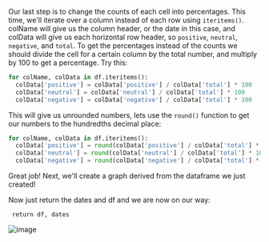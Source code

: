 <!--title={Creating the Percentages Dataframe}-->

Our last step is to change the counts of each cell into percentages. This time, we'll iterate over a column instead of each row using `iteritems()`. colName will give us the column header, or the date in this case, and colData will give us each horizontal row header, so `positive`, `neutral`, `negative`, and `total`. To get the percentages instead of the counts we should divide the cell for a certain column by the total number, and multiply by 100 to get a percentage. Try this: 

```python
for colName, colData in df.iteritems():
  colData['positive'] = colData['positive'] / colData['total'] * 100
  colData['neutral'] = colData['neutral'] / colData['total'] * 100
  colData['negative'] = colData['negative'] / colData['total'] * 100
```

This will give us unrounded numbers, lets use the `round()` function to get our numbers to the hundredths decimal place: 

```python
for colName, colData in df.iteritems():
  colData['positive'] = round(colData['positive'] / colData['total'] * 100, 2)
  colData['neutral'] = round(colData['neutral'] / colData['total'] * 100, 2)
  colData['negative'] = round(colData['negative'] / colData['total'] * 100, 2)
```

Great job! Next, we'll create a graph derived from the dataframe we just created!

Now just return the dates and df and we are now on our way:

```
 return df, dates
```

![image](https://images.pexels.com/photos/747079/pexels-photo-747079.jpeg?auto=compress&cs=tinysrgb&dpr=1&w=500)